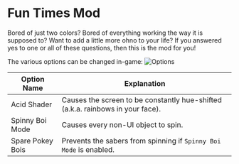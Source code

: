 # Fun Times Mod
Bored of just two colors? Bored of everything working the way it is supposed to? Want to add a little more ohno to your life? If you answered yes to one or all of these questions, then this is the mod for you!

The various options can be changed in-game:
![Options](https://i.imgur.com/RW919Km.png)

Option Name | Explanation
------------|------------
Acid Shader | Causes the screen to be constantly hue-shifted (a.k.a. rainbows in your face).
Spinny Boi Mode | Causes every non-UI object to spin.
Spare Pokey Bois | Prevents the sabers from spinning if `Spinny Boi Mode` is enabled.
